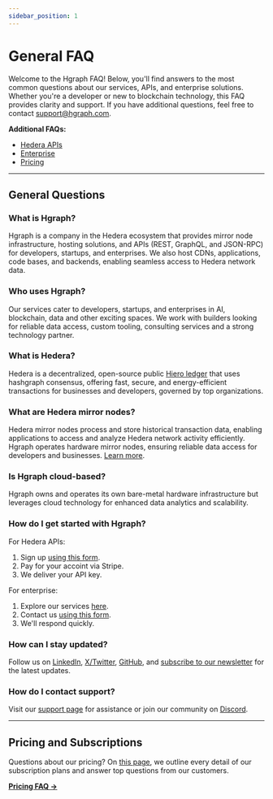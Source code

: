 ```yaml
---
sidebar_position: 1
---
```


# General FAQ

Welcome to the Hgraph FAQ! Below, you'll find answers to the most common questions about our services, APIs, and enterprise solutions. Whether you're a developer or new to blockchain technology, this FAQ provides clarity and support. If you have additional questions, feel free to contact support@hgraph.com.

**Additional FAQs:**
- [Hedera APIs](faq-api.md)
- [Enterprise](faq-enterprise.md)
- [Pricing](/overview/pricing#pricing-faq)

---

## **General Questions**

### What is Hgraph?
Hgraph is a company in the Hedera ecosystem that provides mirror node infrastructure, hosting solutions, and APIs (REST, GraphQL, and JSON-RPC) for developers, startups, and enterprises. We also host CDNs, applications, code bases, and backends, enabling seamless access to Hedera network data.

### Who uses Hgraph?
Our services cater to developers, startups, and enterprises in AI, blockchain, data and other exciting spaces. We work with builders looking for reliable data access, custom tooling, consulting services and a strong technology partner.

### What is Hedera?
Hedera is a decentralized, open-source public [Hiero ledger](https://github.com/hiero-ledger) that uses hashgraph consensus, offering fast, secure, and energy-efficient transactions for businesses and developers, governed by top organizations.

### What are Hedera mirror nodes?
Hedera mirror nodes process and store historical transaction data, enabling applications to access and analyze Hedera network activity efficiently. Hgraph operates hardware mirror nodes, ensuring reliable data access for developers and businesses. [Learn more](https://www.hgraph.com/blog/hedera-mirror-node).

### Is Hgraph cloud-based?

Hgraph owns and operates its own bare-metal hardware infrastructure but leverages cloud technology for enhanced data analytics and scalability.

### How do I get started with Hgraph?

For Hedera APIs:
1. Sign up [using this form](https://www.hgraph.com/hedera/signup-temp).
2. Pay for your accoint via Stripe.
3. We deliver your API key.

For enterprise:
1. Explore our services [here](https://www.hgraph.com/enterprise).
2. Contact us [using this form](https://www.hgraph.com/contact).
3. We'll respond quickly.

### How can I stay updated?

Follow us on [LinkedIn](https://www.linkedin.com/company/hgraph_io), [X/Twitter](https://x.com/hgraph_io), [GitHub](https://github.com/hgraph-io), and [subscribe to our newsletter](https://hgraph.beehiiv.com/subscribe) for the latest updates.

### How do I contact support?

Visit our [support page](/support) for assistance or join our community on [Discord](https://discord.gg/dwxpRHHVWX).

---

## Pricing and Subscriptions

Questions about our pricing? On [this page](/overview/pricing#pricing-faq), we outline every detail of our subscription plans and answer top questions from our customers.

**[Pricing FAQ →](/overview/pricing#pricing-faq)**